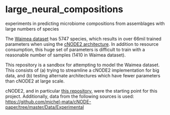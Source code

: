 # large_neural_compositions
 experiments in predicting microbiome compositions from assemblages with large numbers of species

The [Waimea dataset](https://github.com/peterjsadowski/Tutorial-Microbiome/tree/main/data/waimea) has 5747 species, which results in over 66mil trained parameters when using the [cNODE2 architecture](https://www.ncbi.nlm.nih.gov/pmc/articles/PMC10055077/). In addition to resource consumption, this huge set of parameters is difficult to train with a reasonable number of samples (1410 in Waimea dataset).

This repository is a sandbox for attempting to model the Waimea dataset. This consists of (a) trying to streamline a cNODE2 implementation for big data, and (b) testing alternate architectures which have fewer parameters than cNODE2 at large scale.

cNODE2, and in particular [this repository](https://github.com/spxuw/DKI), were the starting point for this project.
Additionally, data from the following sources is used:
https://github.com/michel-mata/cNODE-paper/tree/master/Data/Experimental
